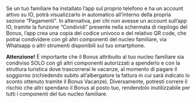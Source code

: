 Se un tuo familiare ha installato l’app sul proprio telefono e ha un account attivo su IO, potrà visualizzarlo in automatico all’interno della propria sezione “Pagamenti”. In alternativa, per chi non avesse un account sull’app IO, tramite la funzione “Condividi” presente nella schermata di riepilogo del Bonus, l’app crea una copia del codice univoco e del relativo QR code, che potrai condividere con gli altri componenti del nucleo familiare, via Whatsapp o altri strumenti disponibili sul tuo smartphone. 

**Attenzione!** È importante che il Bonus attribuito al tuo nucleo familiare sia condiviso SOLO con gli altri componenti autorizzati a spenderlo e con la struttura turistica dove trascorrerai le vacanze, al momento di pagare il soggiorno (richiedendo subito all’albergatore la fattura in cui sarà indicato lo sconto ottenuto tramite il Bonus Vacanze). Diversamente, potresti correre il rischio che altri spendano il Bonus al posto tuo, rendendolo inutilizzabile per tutti i componenti del tuo nucleo familiare.
